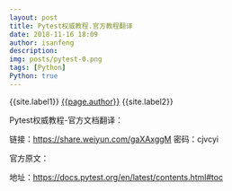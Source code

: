 ```yaml
---
layout: post
title: Pytest权威教程.官方教程翻译
date: 2018-11-16 18:09
author: isanfeng
description:
img: posts/pytest-0.png
tags: [Python]
Python: true
---
```

{{site.label1}} <a href="/about">{{page.author}}</a> {{site.label2}}

Pytest权威教程-官方文档翻译：

链接：https://share.weiyun.com/gaXAxggM 密码：cjvcyi

官方原文：

地址：https://docs.pytest.org/en/latest/contents.html#toc
